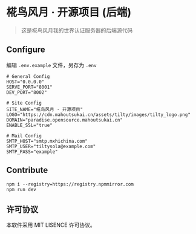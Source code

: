 # 椛鸟风月 · 开源项目 (后端)

> 这是椛鸟风月我的世界认证服务器的后端源代码

## Configure

编辑 `.env.example` 文件，另存为 `.env`

```
# General Config
HOST="0.0.0.0"
SERVE_PORT="8001"
DEV_PORT="8002"

# Site Config
SITE_NAME="椛鸟风月 · 开源项目"
LOGO="https://cdn.mahoutsukai.cn/assets/tilty/images/tilty_logo.png"
DOMAIN="paradise.opensource.mahoutsukai.cn"
ENABLE_SSL="true"

# Mail Config
SMTP_HOST="smtp.mxhichina.com"
SMTP_USER="tiltysola@example.com"
SMTP_PASS="example"
```

## Contribute

```
npm i --registry=https://registry.npmmirror.com
npm run dev
```

## 许可协议

本软件采用 MIT LISENCE 许可协议。
